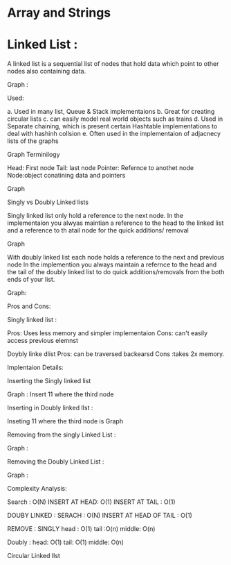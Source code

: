 # Array and Strings

# Linked List :

A linked list is a sequential list of nodes that hold data
which point to other nodes also containing data.

Graph : 

Used:

a. Used in many list, Queue & Stack implementaions 
b. Great for creating circular lists
c. can easily model real world objects such as trains
d. Used in Separate chaining, which is present certain Hashtable 
implementations to deal with hashinh collsion
e. Often used in the implementaion of adjacnecy lists of the graphs

Graph Terminilogy

Head: First node
Tail: last node
Pointer: Refernce to anothet node
Node:object conatining data and pointers

Graph

Singly vs Doubly Linked lists

Singly linked list only hold a reference to the next node. In the implementaion 
you alwyas maintian a reference to the head to the linked list and a reference to th atail node
for the quick additions/ removal

Graph 

With doubly linked list each node holds a reference to the next and previous node
In the implemention you always maintain a refernce to the head and the tail of the doubly 
linked list to do quick additions/removals from the both ends of your list.

Graph:

Pros and Cons:

Singly linked list :

Pros: Uses less memory and simpler implementaion
Cons: can't easily access previous elemnst

Doybly linke dlist
Pros: can be traversed backearsd
Cons :takes 2x memory.

Implentaion Details:

Inserting the Singly linked list 

Graph :
Insert 11 where the third node

Inserting in Doubly linked lIst :

Inseting 11 where the third node is
Graph 

Removing from the singly Linked List :

Graph :

Removing the Doubly Linked List :

Graph :

Complexity Analysis:

Search : O(N)
INSERT AT HEAD: O(1)
INSERT AT TAIL : O(1)

DOUBY LINKED :
SERACH  : O(N)
INSERT AT HEAD OF TAIL : O(1)

REMOVE : SINGLY
head : O(1)
tail :O(n)
middle: O(n)

Doubly : 
head: O(1)
tail: O(1)
middle: O(n)

Circular Linked lIst 

